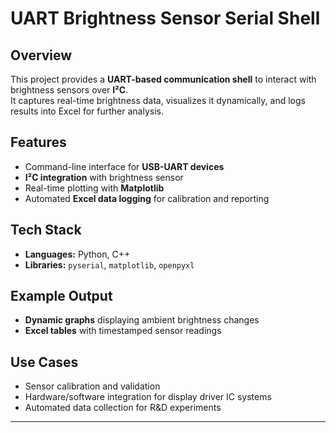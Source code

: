 # UART Brightness Sensor Serial Shell

## Overview
This project provides a **UART-based communication shell** to interact with brightness sensors over **I²C**.  
It captures real-time brightness data, visualizes it dynamically, and logs results into Excel for further analysis.

## Features
- Command-line interface for **USB-UART devices**  
- **I²C integration** with brightness sensor  
- Real-time plotting with **Matplotlib**  
- Automated **Excel data logging** for calibration and reporting  

## Tech Stack
- **Languages:** Python, C++  
- **Libraries:** `pyserial`, `matplotlib`, `openpyxl`  

## Example Output
- **Dynamic graphs** displaying ambient brightness changes  
- **Excel tables** with timestamped sensor readings  

## Use Cases
- Sensor calibration and validation  
- Hardware/software integration for display driver IC systems  
- Automated data collection for R&D experiments  

---
